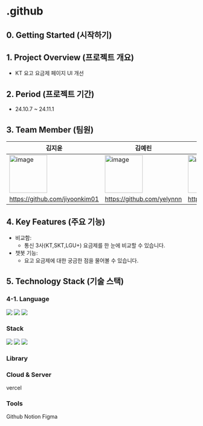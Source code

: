 # .github

## 0. Getting Started (시작하기)


## 1. Project Overview (프로젝트 개요)
- KT 요고 요금제 페이지 UI 개선

## 2. Period (프로젝트 기간)
- 24.10.7 ~ 24.11.1

## 3. Team Member (팀원)
|김지윤|김예린|윤혜원|
|------|---|---|
|<img width="100" alt="image" src="https://github.com/user-attachments/assets/43d7ce40-ecca-4533-bdb0-8fe4564603ec">|<img width="100" alt="image" src="https://github.com/user-attachments/assets/e1df50d1-f9d7-4c6c-9bb4-8dbdded63978">|<img width="100" alt="image" src="https://github.com/user-attachments/assets/fee57b9a-ec9e-41a9-a82b-f56a841827ed">|
|https://github.com/jiyoonkim01|https://github.com/yelynnn|https://github.com/iey704|


## 4. Key Features (주요 기능)
- 비교함: 
  - 통신 3사(KT,SKT,LGU+) 요금제를 한 눈에 비교할 수 있습니다.
- 챗봇 기능:
  - 요고 요금제에 대한 궁금한 점을 물어볼 수 있습니다.


## 5. Technology Stack (기술 스택)
### 4-1. Language
<img src="https://img.shields.io/badge/html5-E34F26?style=for-the-badge&logo=html5&logoColor=white">
<img src="https://img.shields.io/badge/css-1572B6?style=for-the-badge&logo=css3&logoColor=white">
<img src="https://img.shields.io/badge/javascript-F7DF1E?style=for-the-badge&logo=javascript&logoColor=black">

### Stack
<img src="https://img.shields.io/badge/Next.js-000000?style=for-the-badge&logo=Next.js&logoColor=white">
<img src="https://img.shields.io/badge/react-61DAFB?style=for-the-badge&logo=react&logoColor=black">
<img src="https://img.shields.io/badge/node.js-339933?style=for-the-badge&logo=Node.js&logoColor=white">

### Library

### Cloud & Server
vercel

### Tools
Github
Notion
Figma



